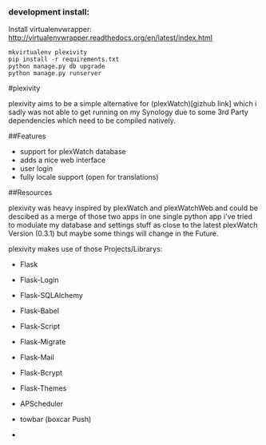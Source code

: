### development install:

Install virtualenvwrapper: http://virtualenvwrapper.readthedocs.org/en/latest/index.html


    mkvirtualenv plexivity
    pip install -r requirements.txt
    python manage.py db upgrade
    python manage.py runserver


#plexivity

plexivity aims to be a simple alternative for (plexWatch)[gizhub link] which i sadly was not able to get running on my Synology due to some 3rd Party dependencies which need to be compiled natively.

##Features

* support for plexWatch database
* adds a nice web interface
* user login
* fully locale support (open for translations)

##Resources

plexivity was heavy inspired by plexWatch and plexWatchWeb and could be descibed as a merge of those two apps in one single python app
i've tried to modulate my database and settings stuff as close to the latest plexWatch Version (0.3.1) but maybe some things will change in the Future.

plexivity makes use of those Projects/Librarys:

- Flask
- Flask-Login
- Flask-SQLAlchemy
- Flask-Babel
- Flask-Script
- Flask-Migrate
- Flask-Mail
- Flask-Bcrypt
- Flask-Themes

- APScheduler

- towbar (boxcar Push)
-